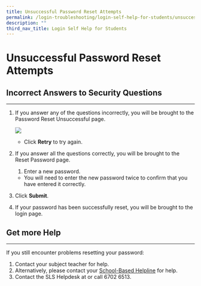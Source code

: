 ```yaml
---
title: Unsuccessful Password Reset Attempts
permalink: /login-troubleshooting/login-self-help-for-students/unsuccessfulpasswordresetattempts/
description: ""
third_nav_title: Login Self Help for Students
---
```

Unsuccessful Password Reset Attempts
===================

Incorrect Answers to Security Questions
----------------------------------

---

1. If you answer any of the questions incorrectly, you will be brought to the Password Reset Unsuccessful page.
    
      ![](images/Media/2Teacher/TSPStudentPasswordResetUnsuccessful.png)  
    - Click **Retry** to try again.
2. If you answer all the questions correctly, you will be brought to the Reset Password page.
    
    
    1. Enter a new password.
    
    
    - You will need to enter the new password twice to confirm that you have entered it correctly.
3. Click **Submit**.
4. If your password has been successfully reset, you will be brought to the login page.
 
    
  Get more Help
-------------

---

If you still encounter problems resetting your password:

1. Contact your subject teacher for help.
2. Alternatively, please contact your [School-Based Helpline](../../logintroubleshooting/LoginTroubleshooting/SchoolBasedHelpline.html) for help.
3. Contact the SLS Helpdesk at  or call 6702 6513.

